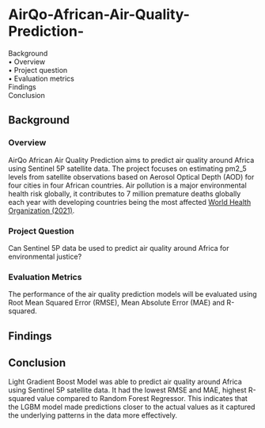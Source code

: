 # AirQo-African-Air-Quality-Prediction-

Background <br/>
  • Overview <br/>
  • Project question <br/>
  • Evaluation metrics<br/>
Findings<br/>
Conclusion<br/>

## Background 
### Overview
AirQo African Air Quality Prediction aims to predict air quality around Africa using Sentinel 5P satellite data. The project focuses on estimating pm2_5 levels from satellite observations based on Aerosol Optical Depth (AOD) for four cities in four African countries. Air pollution is a major environmental health risk globally, it contributes to 7 million premature deaths globally each year with developing countries being the most affected [World Health Organization (2021)](https://apps.who.int/iris/handle/10665/345329). <br/>
### Project Question
Can Sentinel 5P data be used to predict air quality around Africa for environmental justice?<br/>
### Evaluation Metrics
The performance of the air quality prediction models will be evaluated using Root Mean Squared Error (RMSE), Mean Absolute Error (MAE) and R-squared.<br/>

## Findings


## Conclusion 
Light Gradient Boost Model was able to predict air quality around Africa using Sentinel 5P satellite data. It had the lowest RMSE and MAE, highest R-squared value compared to Random Forest Regressor. This indicates that the LGBM model  made predictions closer to the actual values as it captured the underlying patterns in the data more effectively.

